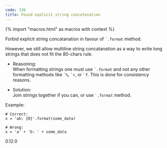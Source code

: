 ```yaml
---
code: 336
title: Found explicit string concatenation
---
```


{% import "macros.html" as macros with context %}

Forbid explicit string concatanation in favour of `` `.format `` method.

However, we still allow multiline string concatanation as a way to write
long strings that does not fit the 80-chars rule.

  - Reasoning:  
    When formatting strings one must use `` `.format `` and not any
    other formatting methods like `` `% ``, `` `+ ``, or `` `f ``. This
    is done for consistency reasons.

  - Solution:  
    Join strings together if you can, or use `` `.format `` method.

Example:

    # Correct:
    x = 'ab: {0}'.format(some_data)
    
    # Wrong:
    x = 'a' + 'b: ' + some_data

<div class="versionadded">

0.12.0

</div>
